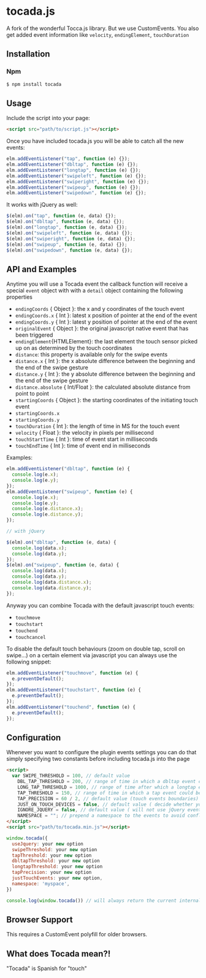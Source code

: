 # tocada.js

A fork of the wonderful Tocca.js library. But we use CustomEvents. You also get added event information like `velocity`, `endingElement`, `touchDuration`

## Installation

### Npm

```bash
$ npm install tocada
```

## Usage

Include the script into your page:

```html
<script src="path/to/script.js"></script>
```

Once you have included tocada.js you will be able to catch all the new events:

```javascript
elm.addEventListener("tap", function (e) {});
elm.addEventListener("dbltap", function (e) {});
elm.addEventListener("longtap", function (e) {});
elm.addEventListener("swipeleft", function (e) {});
elm.addEventListener("swiperight", function (e) {});
elm.addEventListener("swipeup", function (e) {});
elm.addEventListener("swipedown", function (e) {});
```

It works with jQuery as well:

```javascript
$(elm).on("tap", function (e, data) {});
$(elm).on("dbltap", function (e, data) {});
$(elm).on("longtap", function (e, data) {});
$(elm).on("swipeleft", function (e, data) {});
$(elm).on("swiperight", function (e, data) {});
$(elm).on("swipeup", function (e, data) {});
$(elm).on("swipedown", function (e, data) {});
```

## API and Examples

Anytime you will use a Tocada event the callback function will receive a special `event` object with with a `detail` object containing the following properties

- <code>endingCoords</code> { Object }: the x and y coordinates of the touch event
- <code>endingCoords.x</code> { Int }: latest x position of pointer at the end of the event
- <code>endingCoords.y</code> { Int }: latest y position of pointer at the end of the event
- <code>originalEvent</code> { Object }: the original javascript native event that has been triggered
- <code>endingElement</code>{HTMLElement}: the last element the touch sensor picked up on as determined by the touch coordinates
- <code>distance</code>: this property is available only for the swipe events
- <code>distance.x</code> { Int }: the x absolute difference between the beginning and the end of the swipe gesture
- <code>distance.y</code> { Int }: the y absolute difference between the beginning and the end of the swipe gesture
- <code>distance.absolute</code> { Int/Float }: the calculated absolute distance from point to point
- <code>startingCoords</code> { Object }: the starting coordinates of the initiating touch event
- <code>startingCoords.x</code>
- <code>startingCoords.y</code>
- <code>touchDuration</code> { Int }: the length of time in MS for the touch event
- <code>velocity</code> { Float }: the velocity in pixels per millisecond
- <code>touchStartTime</code> { Int }: time of event start in milliseconds
- <code>touchEndTime</code> { Int }: time of event end in milliseconds

Examples:

```javascript
elm.addEventListener("dbltap", function (e) {
  console.log(e.x);
  console.log(e.y);
});
elm.addEventListener("swipeup", function (e) {
  console.log(e.x);
  console.log(e.y);
  console.log(e.distance.x);
  console.log(e.distance.y);
});

// with jQuery

$(elm).on("dbltap", function (e, data) {
  console.log(data.x);
  console.log(data.y);
});
$(elm).on("swipeup", function (e, data) {
  console.log(data.x);
  console.log(data.y);
  console.log(data.distance.x);
  console.log(data.distance.y);
});
```

Anyway you can combine Tocada with the default javascript touch events:

- <code>touchmove</code>
- <code>touchstart</code>
- <code>touchend</code>
- <code>touchcancel</code>

To disable the default touch behaviours (zoom on double tap, scroll on swipe...) on a certain element via javascript you can always use the following snippet:

```javascript
elm.addEventListener("touchmove", function (e) {
  e.preventDefault();
});
elm.addEventListener("touchstart", function (e) {
  e.preventDefault();
});
elm.addEventListener("touchend", function (e) {
  e.preventDefault();
});
```

## Configuration

Whenever you want to configure the plugin events settings you can do that simply specifying two constants before including tocada.js into the page

```html
<script>
  var SWIPE_THRESHOLD = 100, // default value
    DBL_TAP_THRESHOLD = 200, // range of time in which a dbltap event could be detected,
    LONG_TAP_THRESHOLD = 1000, // range of time after which a longtap event could be detected
    TAP_THRESHOLD = 150, // range of time in which a tap event could be detected
    TAP_PRECISION = 60 / 2, // default value (touch events boundaries)
    JUST_ON_TOUCH_DEVICES = false, // default value ( decide whether you want to use the Tocca.js events only on the touch devices )
    IGNORE_JQUERY = false, // default value ( will not use jQuery events, even if jQuery is detected )
    NAMESPACE = ""; // prepend a namespace to the events to avoid conflict with future native implementations
</script>
<script src="path/to/tocada.min.js"></script>
```

```js
window.tocada({
  useJquery: your new option
  swipeThreshold: your new option
  tapThreshold: your new option
  dbltapThreshold: your new option
  longtapThreshold: your new option
  tapPrecision: your new option
  justTouchEvents: your new option,
  namespace: 'myspace',
})

console.log(window.tocada()) // will always return the current internal options
```

## Browser Support

This requires a CustomEvent polyfill for older browsers.

## What does Tocada mean?!

"Tocada" is Spanish for "touch"
